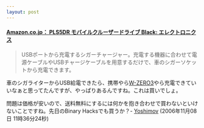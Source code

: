 ```yaml
---
layout: post
---
```

<h4><a href="http://www.amazon.co.jp/exec/obidos/ASIN/B000GFLAB2">Amazon.co.jp： PLS5DR モバイルクルーザードライブ Black: エレクトロニクス</a></h4>
<blockquote><p>USBポートから充電するシガーチャージャー。充電する機器に合わせて電源ケーブルやUSBチャージケーブルを用意するだけで、車のシガーソケットから充電できます。</p>
</blockquote>
<p>車のシガライターからUSB給電できたら、携帯やら<a href="/?page=SHARP+WS003SH" class="wikipage">W-ZERO3</a>やら充電できていいなぁと思ってたんですが、やっぱりあるんですね。これは買いでしょ。</p>
<p>問題は価格が安いので、送料無料にするには何かを抱き合わせで買わないといけないことですね。先日のBinary Hacksでも買うか？- <a href="/?page=Yoshimov" class="wikipage">Yoshimov</a> (2006年11月08日 11時36分24秒)</p>
